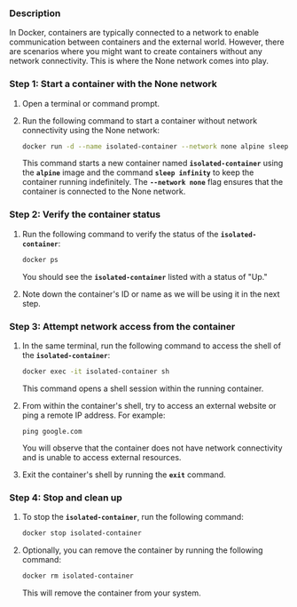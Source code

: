 ### **Description**

In Docker, containers are typically connected to a network to enable communication between containers and the external world. However, there are scenarios where you might want to create containers without any network connectivity. This is where the None network comes into play.

### Step 1: Start a container with the None network

1. Open a terminal or command prompt.
2. Run the following command to start a container without network connectivity using the None network:
    
    ```bash
    docker run -d --name isolated-container --network none alpine sleep infinity
    ```
    
    This command starts a new container named **`isolated-container`** using the **`alpine`** image and the command **`sleep infinity`** to keep the container running indefinitely. The **`--network none`** flag ensures that the container is connected to the None network.
    

### Step 2: Verify the container status

1. Run the following command to verify the status of the **`isolated-container`**:
    
    ```bash
    docker ps
    ```
    
    You should see the **`isolated-container`** listed with a status of "Up."
    
2. Note down the container's ID or name as we will be using it in the next step.

### Step 3: Attempt network access from the container

1. In the same terminal, run the following command to access the shell of the **`isolated-container`**:
    
    ```bash
    docker exec -it isolated-container sh
    ```
    
    This command opens a shell session within the running container.
    
2. From within the container's shell, try to access an external website or ping a remote IP address. For example:
    
    ```
    ping google.com
    ```
    
    You will observe that the container does not have network connectivity and is unable to access external resources.
    
3. Exit the container's shell by running the **`exit`** command.

### Step 4: Stop and clean up

1. To stop the **`isolated-container`**, run the following command:
    
    ```bash
    docker stop isolated-container
    ```
    
2. Optionally, you can remove the container by running the following command:
    
    ```bash
    docker rm isolated-container
    ```
    
    This will remove the container from your system.